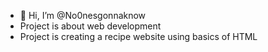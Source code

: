 - 👋 Hi, I’m @No0nesgonnaknow
- Project is about web development
- Project is creating a recipe website using basics of HTML

<!---
No0nesgonnaknow/No0nesgonnaknow is a ✨ special ✨ repository because its `README.md` (this file) appears on your GitHub profile.
You can click the Preview link to take a look at your changes.
--->
